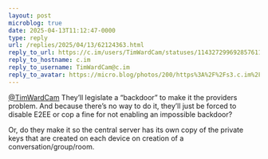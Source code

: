 ```yaml
---
layout: post
microblog: true
date: 2025-04-13T11:12:47-0000
type: reply
url: /replies/2025/04/13/62124363.html
reply_to_url: https://c.im/users/TimWardCam/statuses/114327299692857611
reply_to_hostname: c.im
reply_to_username: TimWardCam@c.im
reply_to_avatar: https://micro.blog/photos/200/https%3A%2F%2Fs3.c.im%2Faccounts%2Favatars%2F109%2F309%2F536%2F306%2F748%2F095%2Foriginal%2F5b9868de41c560c5.jpg
---
```

<p><span class="h-card"><a href="https://micro.blog/TimWardCam@c.im" class="u-url mention">@TimWardCam</a></span> They’ll legislate a “backdoor” to make it the providers problem. And because there’s no way to do it, they’ll just be forced to disable E2EE or cop a fine for not enabling an impossible backdoor?</p>
<p>Or, do they make it so the central server has its own copy of the private keys that are created on each device on creation of a conversation/group/room.</p>
